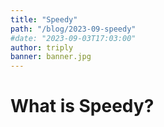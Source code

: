 ```yaml
---
title: "Speedy"
path: "/blog/2023-09-speedy"
#date: "2023-09-03T17:03:00"
author: triply
banner: banner.jpg
---
```


# What is Speedy?